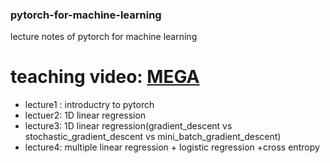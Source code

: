 ### pytorch-for-machine-learning
lecture notes of pytorch for machine learning


# teaching video: [MEGA](https://mega.nz/folder/MBknAIwA#AvVlIC4AjSq02X8MrlfSAg)

- lecture1 : introductry to pytorch
- lectuer2:  1D linear regression 
- lecture3:  1D linear regression(gradient_descent vs stochastic_gradient_descent vs mini_batch_gradient_descent)
- lecture4:  multiple linear regression + logistic regression +cross entropy
